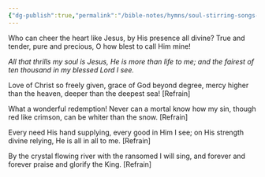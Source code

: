 ```yaml
---
{"dg-publish":true,"permalink":"/bible-notes/hymns/soul-stirring-songs-and-hymns/all-that-thrills-my-soul/","title":"All that Thrills My Soul"}
---
```



Who can cheer the heart like Jesus,
by His presence all divine?
True and tender, pure and precious,
O how blest to call Him mine!

*All that thrills my soul is Jesus,
He is more than life to me;
and the fairest of ten thousand
in my blessed Lord I see.*

Love of Christ so freely given,
grace of God beyond degree,
mercy higher than the heaven,
deeper than the deepest sea! [Refrain]

What a wonderful redemption!
Never can a mortal know
how my sin, though red like crimson,
can be whiter than the snow. [Refrain]

Every need His hand supplying,
every good in Him I see;
on His strength divine relying,
He is all in all to me. [Refrain]

By the crystal flowing river
with the ransomed I will sing,
and forever and forever
praise and glorify the King. [Refrain] 